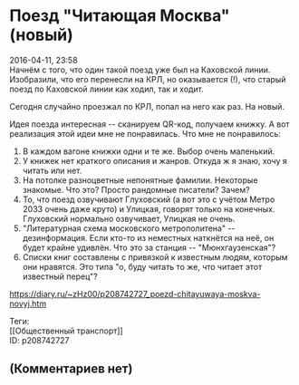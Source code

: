 Поезд "Читающая Москва" (новый)
===============================

  
2016-04-11, 23:58  
 Начнём с того, что один такой поезд уже был на Каховской линии. Изобразили, что его перенесли на КРЛ, но оказывается (!), что старый поезд по Каховской линии как ходил, так и ходит.   
   
 Сегодня случайно проезжал по КРЛ, попал на него как раз. На новый.   
   
 Идея поезда интересная -- сканируем QR-код, получаем книжку. А вот реализация этой идеи мне не понравилась. Что мне не понравилось:   
 1. В каждом вагоне книжки одни и те же. Выбор очень маленький.   
 2. У книжек нет краткого описания и жанров. Откуда ж я знаю, хочу я читать или нет.   
 3. На потолке разноцветные непонятные фамилии. Некоторые знакомые. Что это? Просто рандомные писатели? Зачем?   
 4. То, что поезд озвучивают Глуховский (а вот это с учётом Метро 2033 очень даже круто) и Улицкая, говорят только на конечных. Глуховский нормально озвучивает, Улицкая не очень.   
 5. "Литературная схема московского метрополитена" -- дезинформация. Если кто-то из неместных наткнётся на неё, он будет крайне удивлён. Что это за станция -- "Мюнхгаузенская"?   
 6. Списки книг составлены с привязкой к известным людям, которым они нравятся. Это типа "о, буду читать то же, что читает этот известный перец"?   
  
<https://diary.ru/~zHz00/p208742727_poezd-chitayuwaya-moskva-novyj.htm>  
  
Теги:  
[[Общественный транспорт]]  
ID: p208742727  


(Комментариев нет)
------------------